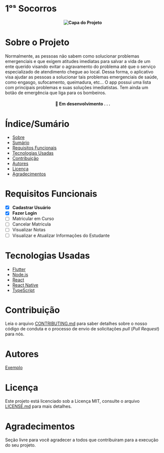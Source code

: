 # 1ᵒˢ Socorros

<h4 align="center"> 

![Capa do Projeto](https://i.imgur.com/l4rK4MA.jpg)
	
</h4>

# Sobre o Projeto

Normalmente, as pessoas não sabem como solucionar problemas emergenciais e que exigem atitudes imediatas para salvar a vida de um ente querido visando evitar o agravamento do problema até que o serviço especializado de atendimento chegue ao local.
Dessa forma, o aplicativo visa ajudar as pessoas a solucionar tais problemas emergenciais de saúde, como engasgo, sufocamento, queimadura, etc…
O app possui uma lista com principais problemas e suas soluções imediatistas. Tem ainda um botão de emergência que liga para os bombeiros.

<h4 align="center"> 
	🚧  Em desenvolvimento . . .
</h4>

# Índice/Sumário

* [Sobre](#sobre-o-projeto)
* [Sumário](#índice/sumário)
* [Requisitos Funcionais](#requisitos-funcionais)
* [Tecnologias Usadas](#tecnologias-usadas)
* [Contribuição](#contribuição)
* [Autores](#autores)
* [Licença](#licença)
* [Agradecimentos](#agradecimentos)


# Requisitos Funcionais 

- [x] **Cadastrar Usuário**
- [x] **Fazer Login**
- [ ] Matricular em Curso
- [ ] Cancelar Matricula
- [ ] Visualizar Notas
- [ ] Visualizar e Atualizar Informações do Estudante

# Tecnologias Usadas

- [Flutter](https://flutter.dev/)
- [Node.js](https://nodejs.org/en/)
- [React](https://pt-br.reactjs.org/)
- [React Native](https://reactnative.dev/)
- [TypeScript](https://www.typescriptlang.org/)

# Contribuição

Leia o arquivo [CONTRIBUTING.md](CONTRIBUTING.md) para saber detalhes sobre o nosso código de conduta e o processo de envio de solicitações *pull* (*Pull Request*) para nós.

# Autores

[Exemplo](https://github.com/testing-library/react-testing-library#contributors)

# Licença

Este projeto está licenciado sob a Licença MIT,  consulte o arquivo [LICENSE.md](LICENSE.md) para mais detalhes.

# Agradecimentos

Seção livre para você agradecer a todos que contribuiram para a execução do seu projeto.
